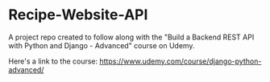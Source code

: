 # Recipe-Website-API
A project repo created to follow along with the "Build a Backend REST API with Python and Django - Advanced" course on Udemy.  
  
Here's a link to the course: https://www.udemy.com/course/django-python-advanced/
